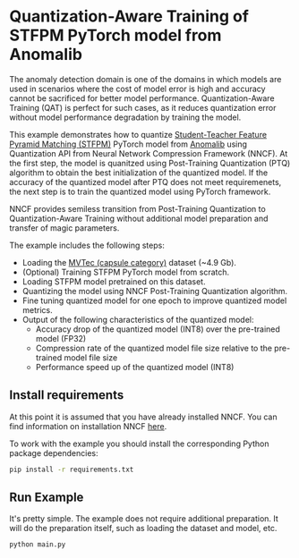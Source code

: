 # Quantization-Aware Training of STFPM PyTorch model from Anomalib

The anomaly detection domain is one of the domains in which models are used in scenarios where the cost of model error is high and accuracy cannot be sacrificed for better model performance. Quantization-Aware Training (QAT) is perfect for such cases, as it reduces quantization error without model performance degradation by training the model.

This example demonstrates how to quantize [Student-Teacher Feature Pyramid Matching (STFPM)](https://anomalib.readthedocs.io/en/latest/markdown/guides/reference/models/image/stfpm.html) PyTorch model from [Anomalib](https://github.com/openvinotoolkit/anomalib) using Quantization API from Neural Network Compression Framework (NNCF). At the first step, the model is quanitzed using Post-Training Quantization (PTQ) algorithm to obtain the best initialization of the quantized model. If the accuracy of the quantized model after PTQ does not meet requiremenets, the next step is to train the quantized model using PyTorch framework.

NNCF provides semiless transition from Post-Training Quantization to Quantization-Aware Training without additional model preparation and transfer of magic parameters.

The example includes the following steps:

- Loading the [MVTec (capsule category)](https://www.mvtec.com/company/research/datasets/mvtec-ad) dataset (~4.9 Gb).
- (Optional) Training STFPM PyTorch model from scratch.
- Loading STFPM model pretrained on this dataset.
- Quantizing the model using NNCF Post-Training Quantization algorithm.
- Fine tuning quantized model for one epoch to improve quantized model metrics.
- Output of the following characteristics of the quantized model:
  - Accuracy drop of the quantized model (INT8) over the pre-trained model (FP32)
  - Compression rate of the quantized model file size relative to the pre-trained model file size
  - Performance speed up of the quantized model (INT8)

## Install requirements

At this point it is assumed that you have already installed NNCF. You can find information on installation NNCF [here](https://github.com/openvinotoolkit/nncf#user-content-installation).

To work with the example you should install the corresponding Python package dependencies:

```bash
pip install -r requirements.txt
```

## Run Example

It's pretty simple. The example does not require additional preparation. It will do the preparation itself, such as loading the dataset and model, etc.

```bash
python main.py
```
